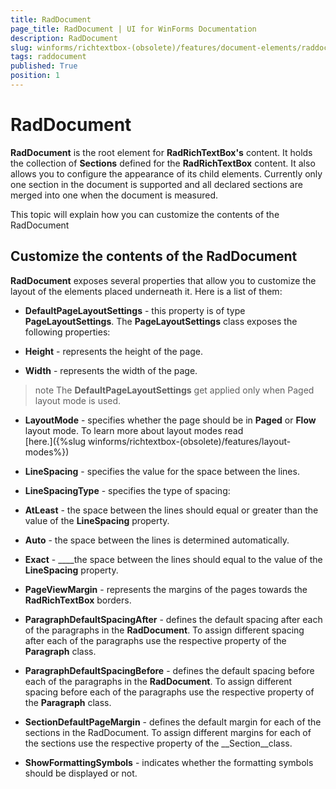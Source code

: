 ```yaml
---
title: RadDocument
page_title: RadDocument | UI for WinForms Documentation
description: RadDocument
slug: winforms/richtextbox-(obsolete)/features/document-elements/raddocument
tags: raddocument
published: True
position: 1
---
```


# RadDocument



__RadDocument__ is the root element for __RadRichTextBox's__ content.
      	It holds the collection of __Sections__ defined for the __RadRichTextBox__ 
      	content. It also allows you to configure the appearance of its child elements. Currently only one section in the 
      	document is supported and all declared sections are merged into one when the document is measured.
      

This topic will explain how you can customize the contents of the RadDocument

## Customize the contents of the RadDocument

__RadDocument__ exposes several properties that allow you to customize the layout of the 
        	elements placed underneath it. Here is a list of them:
        

* __DefaultPageLayoutSettings__ - this property is of type 
            __PageLayoutSettings__. The __PageLayoutSettings__ class 
            exposes the following properties:
         
          

* __Height__ - represents the height of the page.

* __Width__ - represents the width of the page.

>note The __DefaultPageLayoutSettings__ get applied only when Paged layout mode is used.
>


* __LayoutMode__ - specifies whether the page should be in __Paged__ 
            or __Flow__ layout mode. To learn more about layout modes read   
            [here.]({%slug winforms/richtextbox-(obsolete)/features/layout-modes%})

* __LineSpacing__ - specifies the value for the space between the lines.

* __LineSpacingType__ - specifies the type of spacing:
          	
          	

* __AtLeast__ - the space between the lines should equal or greater than the value of the __LineSpacing__ property.

* __Auto__ - the space between the lines is determined automatically.

* __Exact__ - ____the space between the lines should equal to the value of the __LineSpacing__ property.

* __PageViewMargin__ - represents the margins of the pages towards the __RadRichTextBox__ borders. 

* __ParagraphDefaultSpacingAfter__ - defines the default spacing after each of the paragraphs in the __RadDocument__. To assign different spacing after each of the paragraphs use the respective property of the __Paragraph__ class.

* __ParagraphDefaultSpacingBefore__ - defines the default spacing before each of the paragraphs in the __RadDocument__. To assign different spacing before each of the paragraphs use the respective property of the __Paragraph__ class.

* __SectionDefaultPageMargin__ - defines the default margin for each of the sections in the RadDocument. To assign different margins for each of the sections use the respective property of the __Section__class.

* __ShowFormattingSymbols__ - indicates whether the formatting symbols should be displayed or not. 
